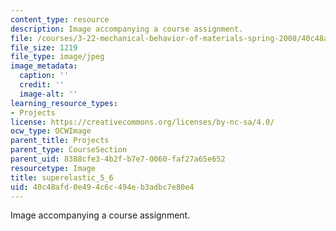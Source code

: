 ```yaml
---
content_type: resource
description: Image accompanying a course assignment.
file: /courses/3-22-mechanical-behavior-of-materials-spring-2008/40c48afd0e494c6c494eb3adbc7e80e4_superelastic_5_6.jpg
file_size: 1219
file_type: image/jpeg
image_metadata:
  caption: ''
  credit: ''
  image-alt: ''
learning_resource_types:
- Projects
license: https://creativecommons.org/licenses/by-nc-sa/4.0/
ocw_type: OCWImage
parent_title: Projects
parent_type: CourseSection
parent_uid: 8388cfe3-4b2f-b7e7-0060-faf27a65e652
resourcetype: Image
title: superelastic_5_6
uid: 40c48afd-0e49-4c6c-494e-b3adbc7e80e4
---
```

Image accompanying a course assignment.